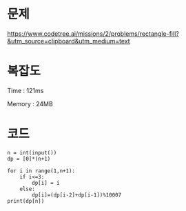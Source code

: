# 문제
https://www.codetree.ai/missions/2/problems/rectangle-fill?&utm_source=clipboard&utm_medium=text

# 복잡도
Time : 121ms <p>
Memory : 24MB

# 코드
```
n = int(input())
dp = [0]*(n+1)

for i in range(1,n+1):
    if i<=3:
        dp[i] = i
    else:
        dp[i]=(dp[i-2]+dp[i-1])%10007
print(dp[n])
```
